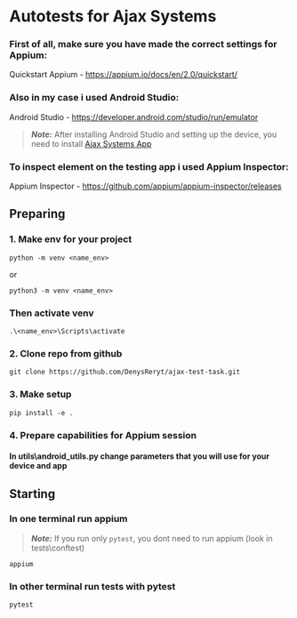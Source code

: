 # Autotests for Ajax Systems 
### First of all, make sure you have made the correct settings for Appium:
Quickstart Appium - https://appium.io/docs/en/2.0/quickstart/
### Also in my case i used Android Studio:
Android Studio - https://developer.android.com/studio/run/emulator
> **_Note:_** After installing Android Studio and setting up the device, you need to install [Ajax Systems App](https://play.google.com/store/apps/details?id=com.ajaxsystems)
### To inspect element on the testing app i used Appium Inspector:
Appium Inspector - https://github.com/appium/appium-inspector/releases

## Preparing
### 1. Make env for your project 
```
python -m venv <name_env>
```
or
```
python3 -m venv <name_env>
```
### Then activate venv
```
.\<name_env>\Scripts\activate
```
### 2. Clone repo from github
```
git clone https://github.com/DenysReryt/ajax-test-task.git
```
### 3. Make setup 
```
pip install -e .
```
### 4. Prepare capabilities for Appium session 
#### In utils\android_utils.py change parameters that you will use for your device and app

## Starting
### In one terminal run appium
> **_Note:_** If you run only ```pytest```, you dont need to run appium (look in tests\conftest)
```
appium
```
### In other terminal run tests with pytest
```
pytest
```

